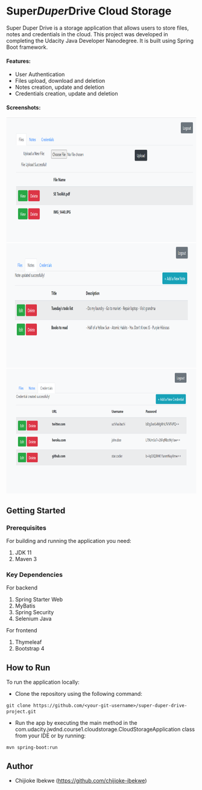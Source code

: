 # Super*Duper*Drive Cloud Storage
Super Duper Drive is a storage application that allows users to store files, notes and credentials in the cloud. This project was developed in completing the Udacity Java Developer Nanodegree. 
It is built using Spring Boot framework.

#### Features:
- User Authentication
- Files upload, download and deletion
- Notes creation, update and deletion
- Credentials creation, update and deletion

#### Screenshots:
<img src="src/main/resources/static/images/files-pages.png" alt="files_page" width="700" height="330">
<img src="src/main/resources/static/images/notes-page-2.png" alt="notes-page" width="700" height="330">
<img src="src/main/resources/static/images/credentials-page.png" alt="credentials_page" width="700" height="330">

## Getting Started
### Prerequisites
For building and running the application you need:
1. JDK 11
2. Maven 3

### Key Dependencies
For backend
1. Spring Starter Web
2. MyBatis
3. Spring Security
4. Selenium Java

For frontend
1. Thymeleaf
2. Bootstrap 4

## How to Run
To run the application locally:
- Clone the repository using the following command:
```
git clone https://github.com/<your-git-username>/super-duper-drive-project.git
```

- Run the app by executing the main method in the com.udacity.jwdnd.course1.cloudstorage.CloudStorageApplication class from your IDE or by running:
```  
mvn spring-boot:run
```

## Author
- Chijioke Ibekwe (https://github.com/chijioke-ibekwe)

